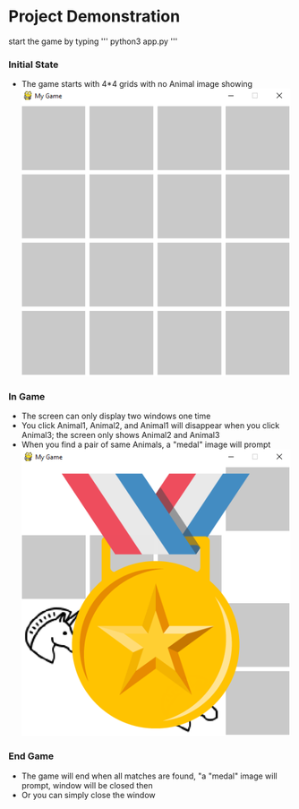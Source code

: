 # Project Demonstration
start the game by typing
'''
python3 app.py
'''

### Initial State
* The game starts with 4*4 grids with no Animal image showing
![](/images/initial.png)

### In Game
* The screen can only display two windows one time
* You click Animal1, Animal2, and Animal1 will disappear when you click Animal3; the screen only shows Animal2 and Animal3
* When you find a pair of same Animals, a "medal" image will prompt 
![](/images/medal.png)

### End Game
* The game will end when all matches are found, "a "medal" image will prompt, window will be closed then
* Or you can simply close the window
